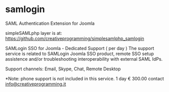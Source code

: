 # samlogin
SAML Authentication Extension for Joomla


simpleSAMLphp layer is at:
https://github.com/creativeprogramming/simplesamlphp_samlogin


SAMLogin SSO for Joomla - Dedicated Support ( per day )
The support service is related to SAMLogin Joomla SSO product, remote SSO setup assistence and/or troubleshooting interoperability with external SAML IdPs.

Support channels: Email, Skype, Chat, Remote Desktop 

*Note: phone support is not included in this service.
1 day	€ 300.00  contact info@creativeprogramming.it
